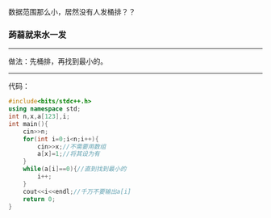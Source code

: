 数据范围那么小，居然没有人发桶排？？
### 蒟蒻就来水一发

------------
做法：先桶排，再找到最小的。

------------
代码：
```cpp
#include<bits/stdc++.h>
using namespace std;
int n,x,a[123],i;
int main(){
    cin>>n;
    for(int i=0;i<n;i++){
        cin>>x;//不需要用数组
        a[x]=1;//将其设为有
    }
    while(a[i]==0){//直到找到最小的
        i++;
    }
    cout<<i<<endl;//千万不要输出a[i]
    return 0;
}
```